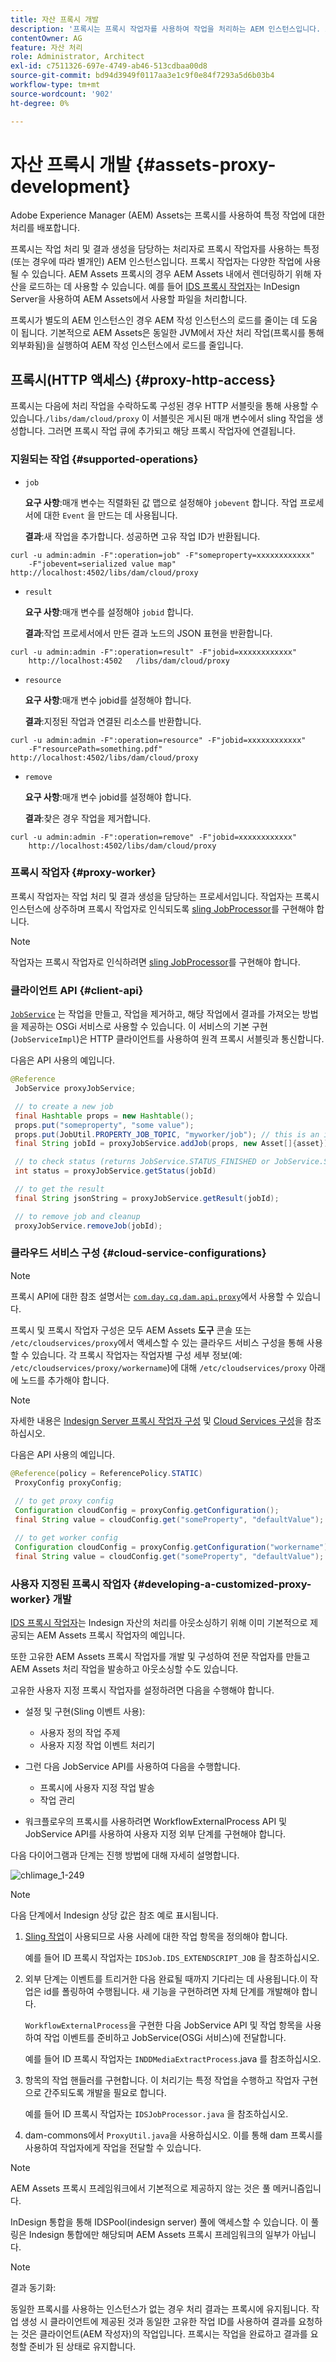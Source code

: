 ```yaml
---
title: 자산 프록시 개발
description: '프록시는 프록시 작업자를 사용하여 작업을 처리하는 AEM 인스턴스입니다. AEM 프록시, 지원되는 작업, 프록시 구성 요소를 구성하는 방법 및 사용자 정의 프록시 작업자를 개발하는 방법을 알아봅니다. '
contentOwner: AG
feature: 자산 처리
role: Administrator, Architect
exl-id: c7511326-697e-4749-ab46-513cdbaa00d8
source-git-commit: bd94d3949f0117aa3e1c9f0e84f7293a5d6b03b4
workflow-type: tm+mt
source-wordcount: '902'
ht-degree: 0%

---
```


# 자산 프록시 개발 {#assets-proxy-development}

Adobe Experience Manager (AEM) Assets는 프록시를 사용하여 특정 작업에 대한 처리를 배포합니다.

프록시는 작업 처리 및 결과 생성을 담당하는 처리자로 프록시 작업자를 사용하는 특정(또는 경우에 따라 별개인) AEM 인스턴스입니다. 프록시 작업자는 다양한 작업에 사용될 수 있습니다. AEM Assets 프록시의 경우 AEM Assets 내에서 렌더링하기 위해 자산을 로드하는 데 사용할 수 있습니다. 예를 들어 [IDS 프록시 작업자](indesign.md)는 InDesign Server을 사용하여 AEM Assets에서 사용할 파일을 처리합니다.

프록시가 별도의 AEM 인스턴스인 경우 AEM 작성 인스턴스의 로드를 줄이는 데 도움이 됩니다. 기본적으로 AEM Assets은 동일한 JVM에서 자산 처리 작업(프록시를 통해 외부화됨)을 실행하여 AEM 작성 인스턴스에서 로드를 줄입니다.

## 프록시(HTTP 액세스) {#proxy-http-access}

프록시는 다음에 처리 작업을 수락하도록 구성된 경우 HTTP 서블릿을 통해 사용할 수 있습니다.`/libs/dam/cloud/proxy` 이 서블릿은 게시된 매개 변수에서 sling 작업을 생성합니다. 그러면 프록시 작업 큐에 추가되고 해당 프록시 작업자에 연결됩니다.

### 지원되는 작업 {#supported-operations}

* `job`

   **요구 사항**:매개 변수는 직렬화된 값 맵으로 설정해야  `jobevent` 합니다. 작업 프로세서에 대한 `Event` 을 만드는 데 사용됩니다.

   **결과**:새 작업을 추가합니다. 성공하면 고유 작업 ID가 반환됩니다.

```shell
curl -u admin:admin -F":operation=job" -F"someproperty=xxxxxxxxxxxx"
    -F"jobevent=serialized value map" http://localhost:4502/libs/dam/cloud/proxy
```

* `result`

   **요구 사항**:매개 변수를 설정해야  `jobid` 합니다.

   **결과**:작업 프로세서에서 만든 결과 노드의 JSON 표현을 반환합니다.

```shell
curl -u admin:admin -F":operation=result" -F"jobid=xxxxxxxxxxxx"
    http://localhost:4502   /libs/dam/cloud/proxy
```

* `resource`

   **요구 사항**:매개 변수 jobid를 설정해야 합니다.

   **결과**:지정된 작업과 연결된 리소스를 반환합니다.

```shell
curl -u admin:admin -F":operation=resource" -F"jobid=xxxxxxxxxxxx"
    -F"resourcePath=something.pdf" http://localhost:4502/libs/dam/cloud/proxy
```

* `remove`

   **요구 사항**:매개 변수 jobid를 설정해야 합니다.

   **결과**:찾은 경우 작업을 제거합니다.

```shell
curl -u admin:admin -F":operation=remove" -F"jobid=xxxxxxxxxxxx"
    http://localhost:4502/libs/dam/cloud/proxy
```

### 프록시 작업자 {#proxy-worker}

프록시 작업자는 작업 처리 및 결과 생성을 담당하는 프로세서입니다. 작업자는 프록시 인스턴스에 상주하며 프록시 작업자로 인식되도록 [sling JobProcessor](https://sling.apache.org/site/eventing-and-jobs.html)를 구현해야 합니다.

>[!NOTE]
>
>작업자는 프록시 작업자로 인식하려면 [sling JobProcessor](https://sling.apache.org/site/eventing-and-jobs.html)를 구현해야 합니다.

### 클라이언트 API {#client-api}

[`JobService`](https://helpx.adobe.com/experience-manager/6-4/sites/developing/using/reference-materials/javadoc/index.html) 는 작업을 만들고, 작업을 제거하고, 해당 작업에서 결과를 가져오는 방법을 제공하는 OSGi 서비스로 사용할 수 있습니다. 이 서비스의 기본 구현(`JobServiceImpl`)은 HTTP 클라이언트를 사용하여 원격 프록시 서블릿과 통신합니다.

다음은 API 사용의 예입니다.

```java
@Reference
 JobService proxyJobService;

 // to create a new job
 final Hashtable props = new Hashtable();
 props.put("someproperty", "some value");
 props.put(JobUtil.PROPERTY_JOB_TOPIC, "myworker/job"); // this is an identifier of the worker
 final String jobId = proxyJobService.addJob(props, new Asset[]{asset});

 // to check status (returns JobService.STATUS_FINISHED or JobService.STATUS_INPROGRESS)
 int status = proxyJobService.getStatus(jobId)

 // to get the result
 final String jsonString = proxyJobService.getResult(jobId);

 // to remove job and cleanup
 proxyJobService.removeJob(jobId);
```

### 클라우드 서비스 구성 {#cloud-service-configurations}

>[!NOTE]
>
>프록시 API에 대한 참조 설명서는 [`com.day.cq.dam.api.proxy`](https://helpx.adobe.com/experience-manager/6-4/sites/developing/using/reference-materials/javadoc/com/day/cq/dam/api/proxy/package-summary.html)에서 사용할 수 있습니다.

프록시 및 프록시 작업자 구성은 모두 AEM Assets **도구** 콘솔 또는 `/etc/cloudservices/proxy`에서 액세스할 수 있는 클라우드 서비스 구성을 통해 사용할 수 있습니다. 각 프록시 작업자는 작업자별 구성 세부 정보(예: `/etc/cloudservices/proxy/workername`)에 대해 `/etc/cloudservices/proxy` 아래에 노드를 추가해야 합니다.

>[!NOTE]
>
>자세한 내용은 [Indesign Server 프록시 작업자 구성](indesign.md#configuring-the-proxy-worker-for-indesign-server) 및 [Cloud Services 구성](../sites-developing/extending-cloud-config.md)을 참조하십시오.

다음은 API 사용의 예입니다.

```java
@Reference(policy = ReferencePolicy.STATIC)
 ProxyConfig proxyConfig;
 
 // to get proxy config
 Configuration cloudConfig = proxyConfig.getConfiguration();
 final String value = cloudConfig.get("someProperty", "defaultValue");

 // to get worker config
 Configuration cloudConfig = proxyConfig.getConfiguration("workername");
 final String value = cloudConfig.get("someProperty", "defaultValue");
```

### 사용자 지정된 프록시 작업자 {#developing-a-customized-proxy-worker} 개발

[IDS 프록시 작업자](indesign.md)는 Indesign 자산의 처리를 아웃소싱하기 위해 이미 기본적으로 제공되는 AEM Assets 프록시 작업자의 예입니다.

또한 고유한 AEM Assets 프록시 작업자를 개발 및 구성하여 전문 작업자를 만들고 AEM Assets 처리 작업을 발송하고 아웃소싱할 수도 있습니다.

고유한 사용자 지정 프록시 작업자를 설정하려면 다음을 수행해야 합니다.

* 설정 및 구현(Sling 이벤트 사용):

   * 사용자 정의 작업 주제
   * 사용자 지정 작업 이벤트 처리기

* 그런 다음 JobService API를 사용하여 다음을 수행합니다.

   * 프록시에 사용자 지정 작업 발송
   * 작업 관리

* 워크플로우의 프록시를 사용하려면 WorkflowExternalProcess API 및 JobService API를 사용하여 사용자 지정 외부 단계를 구현해야 합니다.

다음 다이어그램과 단계는 진행 방법에 대해 자세히 설명합니다.

![chlimage_1-249](assets/chlimage_1-249.png)

>[!NOTE]
>
>다음 단계에서 Indesign 상당 값은 참조 예로 표시됩니다.

1. [Sling 작업](https://sling.apache.org/site/eventing-and-jobs.html)이 사용되므로 사용 사례에 대한 작업 항목을 정의해야 합니다.

   예를 들어 ID 프록시 작업자는 `IDSJob.IDS_EXTENDSCRIPT_JOB` 을 참조하십시오.

1. 외부 단계는 이벤트를 트리거한 다음 완료될 때까지 기다리는 데 사용됩니다.이 작업은 id를 폴링하여 수행됩니다. 새 기능을 구현하려면 자체 단계를 개발해야 합니다.

   `WorkflowExternalProcess`을 구현한 다음 JobService API 및 작업 항목을 사용하여 작업 이벤트를 준비하고 JobService(OSGi 서비스)에 전달합니다.

   예를 들어 ID 프록시 작업자는 `INDDMediaExtractProcess`.java 를 참조하십시오.

1. 항목의 작업 핸들러를 구현합니다. 이 처리기는 특정 작업을 수행하고 작업자 구현으로 간주되도록 개발을 필요로 합니다.

   예를 들어 ID 프록시 작업자는 `IDSJobProcessor.java` 을 참조하십시오.

1. dam-commons에서 `ProxyUtil.java`을 사용하십시오. 이를 통해 dam 프록시를 사용하여 작업자에게 작업을 전달할 수 있습니다.

>[!NOTE]
>
>AEM Assets 프록시 프레임워크에서 기본적으로 제공하지 않는 것은 풀 메커니즘입니다.
>
>InDesign 통합을 통해 IDSPool(indesign server) 풀에 액세스할 수 있습니다. 이 풀링은 Indesign 통합에만 해당되며 AEM Assets 프록시 프레임워크의 일부가 아닙니다.

>[!NOTE]
>
>결과 동기화:
>
>동일한 프록시를 사용하는 인스턴스가 없는 경우 처리 결과는 프록시에 유지됩니다. 작업 생성 시 클라이언트에 제공된 것과 동일한 고유한 작업 ID를 사용하여 결과를 요청하는 것은 클라이언트(AEM 작성자)의 작업입니다. 프록시는 작업을 완료하고 결과를 요청할 준비가 된 상태로 유지합니다.
